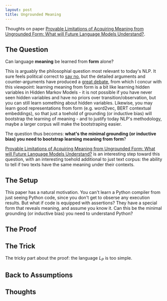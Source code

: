 ```yaml
---
layout: post
title: Ungrounded Meaning
---
```


Thoughts on paper [Provable Limitations of Acquiring Meaning from Ungrounded Form: What will Future Language Models Understand?](https://arxiv.org/abs/2104.10809).

## The Question

Can language **meaning** be learned from **form** alone? 

This is arguably the philosophial question most relevant to today's NLP. It sure feels political correct to [say no](https://www.aclweb.org/anthology/2020.acl-main.463.pdf), but the detailed arguments and counter-arguments have produced a [great debate](https://blog.julianmichael.org/2020/07/23/to-dissect-an-octopus.html#thesis), from which I concur with this viewpoint: learning meaning from form is a bit like learning hidden variables in Hidden Markov Models - it is not possible if you have never seen hidden variables and have no priors over transition/observation, but you can still learn something about hidden variables. Likewise, you may learn good representations from form (e.g. word2vec, BERT contextual embeddings), so that just a toehold of grounding (or inductive bias) will bootstrap the learning of meaning - and to justify today NLP's methodology, maybe a larger corpus will make the bootstraping easier. 

The question thus becomes: **what's the minimal grounding (or inductive bias) you need to bootstrap learning meaning from form**? 

[Provable Limitations of Acquiring Meaning from Ungrounded Form: What will Future Language Models Understand?](https://arxiv.org/abs/2104.10809) is an interesting step toward this question, with an interesting toehold additional to just text corpus: the ability to tell if two texts have the same meaning under their contexts.

## The Setup

This paper has a natural motivation. You can't learn a Python compiler from just seeing Python code, since you don't get to obserse any execution results. But what if code is equipped with assertions? They have a special form that reveals meaning, and assume you know it. Can this be the minimal grounding (or inductive bias) you need to understand Python?




## The Proof


## The Trick

The tricky part about the proof: the language $L_P$ is too simple. 



## Back to Assumptions

## Thoughts